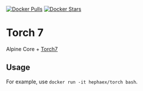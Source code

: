 [![Docker Pulls](https://img.shields.io/docker/pulls/hephaex/torch.svg)](https://hub.docker.com/r/hephaex/torch/)
[![Docker Stars](https://img.shields.io/docker/stars/hephaex/torch.svg)](https://hub.docker.com/r/hephaex/torch/)

Torch 7
=====
Alpine Core + [Torch7](http://torch.ch/)

Usage
-----

For example, use `docker run -it hephaex/torch bash`.

